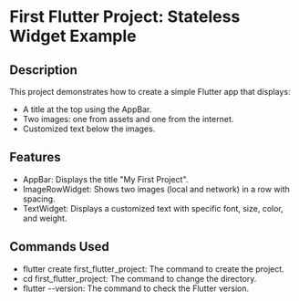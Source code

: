 # First Flutter Project: Stateless Widget Example

## Description
This project demonstrates how to create a simple Flutter app that displays:
- A title at the top using the AppBar.
- Two images: one from assets and one from the internet.
- Customized text below the images.

## Features
- AppBar: Displays the title "My First Project".
- ImageRowWidget: Shows two images (local and network) in a row with spacing.
- TextWidget: Displays a customized text with specific font, size, color, and weight.

## Commands Used
- flutter create first_flutter_project: The command to create the project.
- cd first_flutter_project: The command to change the directory.
- flutter --version: The command to check the Flutter version.

